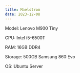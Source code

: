 ```yaml
---
title: Maelstrom
date: 2023-12-08
---
```

Model: Lenovo M900 Tiny

CPU: Intel i5-6500T

RAM: 16GB DDR4

Storage: 500GB Samsung 860 Evo

OS: Ubuntu Server



